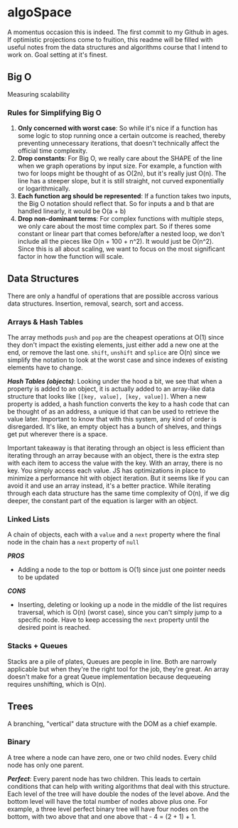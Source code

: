 # algoSpace

A momentus occasion this is indeed. The first commit to my Github in ages. If optimistic projections come to fruition, this readme will be filled with useful notes from the data structures and algorithms course that I intend to work on. Goal setting at it's finest. 

## Big O

Measuring scalability

### Rules for Simplifying Big O

1. **Only concerned with worst case**: So while it's nice if a function has some logic to stop running once a certain outcome is reached, thereby preventing unnecessary iterations, that doesn't technically affect the official time complexity.
2. **Drop constants**: For Big O, we really care about the SHAPE of the line when we graph operations by input size. For example, a function with two for loops might be thought of as O(2n), but it's really just O(n). The line has a steeper slope, but it is still straight, not curved exponentially or logarithmically.
3. **Each function arg should be represented**: If a function takes two inputs, the Big O notation should reflect that. So for inputs a and b that are handled linearly, it would be O(a + b)
4. **Drop non-dominant terms**: For complex functions with multiple steps, we only care about the most time complex part. So if theres some constant or linear part that comes before/after a nested loop, we don't include all the pieces like O(n + 100 + n^2). It would just be O(n^2). Since this is all about scaling, we want to focus on the most significant factor in how the function will scale.

## Data Structures

There are only a handful of operations that are possible accross various data structures. Insertion, removal, search, sort and access.

### Arrays & Hash Tables

The array methods `push` and `pop` are the cheapest operations at O(1) since they don't impact the existing elements, just either add a new one at the end, or remove the last one.  `shift`, `unshift` and `splice` are O(n) since we simplify the notation to look at the worst case and since indexes of existing elements have to change.

***Hash Tables (objects)***: Looking under the hood a bit, we see that when a property is added to an object, it is actually added to an array-like data structure that looks like `[[key, value], [key, value]]`. When a new property is added, a hash function converts the key to a hash code that can be thought of as an address, a unique id that can be used to retrieve the value later. Important to know that with this system, any kind of order is disregarded. It's like, an empty object has a bunch of shelves, and things get put wherever there is a space.

Important takeaway is that iterating through an object is less efficient than iterating through an array because with an object, there is the extra step with each item to access the value with the key. With an array, there is no key. You simply access each value. JS has optimizations in place to minimize a performance hit with object iteration. But it seems like if you can avoid it and use an array instead, it's a better practice.  While iterating through each data structure has the same time complexity of O(n), if we dig deeper, the constant part of the equation is larger with an object.

### Linked Lists

A chain of objects, each with a `value` and a `next` property where the final node in the chain has a `next` property of `null`

***PROS***
- Adding a node to the top or bottom is O(1) since just one pointer needs to be updated

***CONS***
- Inserting, deleting or looking up a node in the middle of the list requires traversal, which is O(n) (worst case), since you can't simply jump to a specific node. Have to keep accessing the `next` property until the desired point is reached.

### Stacks + Queues

Stacks are a pile of plates, Queues are people in line. Both are narrowly applicable but when they're the right tool for the job, they're great. An array doesn't make for a great Queue implementation because dequeueing requires unshifting, which is O(n).

## Trees

A branching, "vertical" data structure with the DOM as a chief example.

### Binary

A tree where a node can have zero, one or two child nodes. Every child node has only one parent.

***Perfect***: Every parent node has two children. This leads to certain conditions that can help with writing algorithms that deal with this structure.  Each level of the tree will have double the nodes of the level above. And the bottom level will have the total number of nodes above plus one. For example, a three level perfect binary tree will have four nodes on the bottom, with two above that and one above that - 4 = (2 + 1) + 1.
